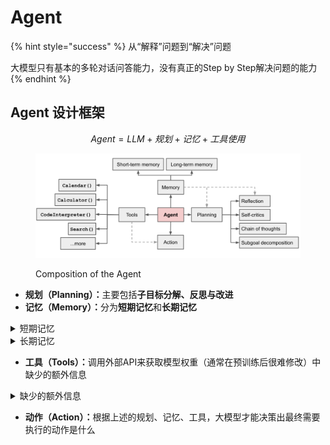 # Agent

{% hint style="success" %}
从“解释”问题到“解决”问题

大模型只有基本的多轮对话问答能力，没有真正的Step by Step解决问题的能力
{% endhint %}

## Agent 设计框架

$$
Agent = LLM + 规划 + 记忆 +工具使用
$$

<figure><img src="../.gitbook/assets/image.png" alt=""><figcaption><p>Composition of the Agent</p></figcaption></figure>

* **规划（Planning）：**&#x4E3B;要包括**子目标分解、反思与改进**
* **记忆（Memory）：**&#x5206;为**短期记忆**和**长期记忆**

<details>

<summary>短期记忆</summary>

将所有的上下文学习（比如提示工程Prompt Engineering、情景学习In-Context Learning）都看作模型的短期记忆来学习

</details>

<details>

<summary>长期记忆</summary>

利用外部的向量存储和快速检索来存储和召回信息。为Agent提供了长期存储和召回信息的能力

</details>

* **工具（Tools）：**&#x8C03;用外部API来获取模型权重（通常在预训练后很难修改）中缺少的额外信息

<details>

<summary>缺少的额外信息</summary>

当前信息，代码执行能力，访问专有信息源等。

</details>

* **动作（Action）：**&#x6839;据上述的规划、记忆、工具，大模型才能决策出最终需要执行的动作是什么



